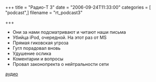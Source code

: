 +++
title = "Радио-T 3"
date = "2006-09-24T11:33:00"
categories = [ "podcast",]
filename = "rt_podcast3"

+++

- Они за нами подсматривают и читают наши письма
- Убийца iPod, очередной. На этот раз от MS
- Прямая гиковская угроза
- Гугл порадовал вновь
- Удушение ослика
- Коментарии и вопросы
- Провал законопректа о нейтральности сети

[аудио](https://cdn.radio-t.com/rt_podcast3.mp3)
<audio src="https://cdn.radio-t.com/rt_podcast3.mp3" preload="none"></audio>
